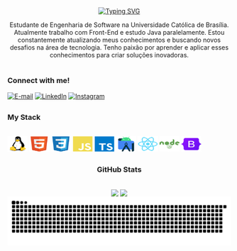<div align="center">
  <a href="https://git.io/typing-svg">
    <img src="https://readme-typing-svg.demolab.com?font=Fira+Code&weight=500&size=25&pause=1000&color=0088FF&center=true&vCenter=true&random=false&width=524&lines=%E2%8A%B9+Welcome+to+my+profile!+%E2%8A%B9+" alt="Typing SVG">
  </a>
</div>

<p align="center">Estudante de Engenharia de Software na Universidade Católica de Brasília. Atualmente trabalho com Front-End e estudo Java paralelamente.
Estou constantemente atualizando meus conhecimentos e buscando novos desafios na área de tecnologia. Tenho paixão por aprender e aplicar esses conhecimentos para criar soluções inovadoras.

#

<h3 align="left">Connect with me!</h3>

[![E-mail](https://img.shields.io/badge/Gmail-000?style=for-the-badge&logo=gmail&logoColor=0088FF&backgroundcolor:0088FF)](mailto:viniciusalves.pcosta@gmail.com)
[![LinkedIn](https://img.shields.io/badge/-LinkedIn-000?style=for-the-badge&logo=linkedin&logoColor=0088FF&color:0088FF)](https://www.linkedin.com/in/viniciusf-alves-costa/)
[![Instagram](https://img.shields.io/badge/-Instagram-000?style=for-the-badge&logo=instagram&logoColor=0088FF&color:0088FF)](https://www.instagram.com/)




##
<h3 align="left">My Stack </h3>
<div style="display: inline_block" align="left"><br>
  <img align="center" alt="Vini-React" height="35" width="45" src="https://github.com/devicons/devicon/blob/master/icons/linux/linux-original.svg?short_path=414a56a">
  <img align="center" alt="Vini-HTML" height="35" width="45" src="https://raw.githubusercontent.com/devicons/devicon/master/icons/html5/html5-original.svg">
  <img align="center" alt="Vini-CSS" height="35" width="45" src="https://raw.githubusercontent.com/devicons/devicon/master/icons/css3/css3-original.svg">
  <img align="center" alt="Vini-Js" height="35" width="45" src="https://raw.githubusercontent.com/devicons/devicon/master/icons/javascript/javascript-plain.svg">
  <img align="center" alt="Vini-Ts" height="35" width="45" src="https://raw.githubusercontent.com/devicons/devicon/master/icons/typescript/typescript-plain.svg">
  <img align="center" alt="Vini-Ts" height="35" width="45" src="https://github.com/devicons/devicon/blob/master/icons/androidstudio/androidstudio-original.svg">
  <img align="center" alt="Vini-React" height="35" width="45" src="https://raw.githubusercontent.com/devicons/devicon/master/icons/react/react-original.svg">
  <img align="center" alt="Vini-React" height="35" width="45" src="https://github.com/devicons/devicon/blob/master/icons/nodejs/nodejs-plain-wordmark.svg">
  <img align="center" alt="Vini-React" height="35" width="45" src="https://github.com/devicons/devicon/blob/master/icons/bootstrap/bootstrap-original.svg">
</div>
  
  ##
 <div style="text-align: center;" align="center">
  <h3>GitHub Stats</h3>
  <br>
  <img height="180em" align="center" src="https://github-readme-stats.vercel.app/api?username=viniacosta&show_icons=true&hide=contribs,prs&cache_seconds=86400&theme=holi">
  <img height="180em" align="center" src="https://github-readme-stats.vercel.app/api/top-langs/?username=viniacosta&langs_count=16&theme=holi">
</div>
  
<picture align="center">
  <source media="(prefers-color-scheme: dark)" srcset="https://raw.githubusercontent.com/viniacosta/viniacosta/output/github-contribution-grid-snake-dark.svg">
  <source media="(prefers-color-scheme: light)" srcset="https://raw.githubusercontent.com/viniacosta/viniacosta/output/github-contribution-grid-snake-dark.svg">
  <img align="center" alt="github contribution grid snake animation" src="https://raw.githubusercontent.com/viniacosta/viniacosta/output/github-contribution-grid-snake.svg">
</picture>
